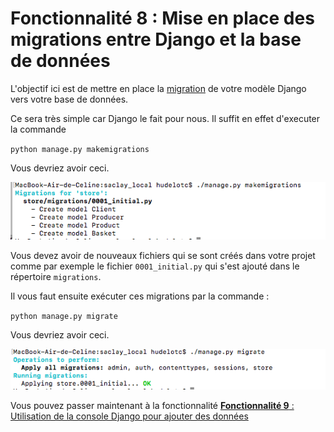 # Fonctionnalité 8 : Mise en place des migrations entre Django et la base de données


L'objectif ici est de mettre en place la [migration](https://en.wikipedia.org/wiki/Schema_migration) de votre modèle Django vers votre base de données.

Ce sera très simple car Django le fait pour nous. Il suffit en effet d'executer la commande

 `python manage.py makemigrations`
 
 Vous devriez avoir ceci.
 
 ![migrations](./images/migrations.png)

Vous devez avoir de nouveaux fichiers qui se sont créés dans votre projet comme par exemple le fichier `0001_initial.py` qui s'est ajouté dans le répertoire `migrations`.

Il vous faut ensuite exécuter ces migrations par la commande :

`python manage.py migrate`

 Vous devriez avoir ceci.
 
 ![migrations](./images/migrate.png)


<!--Vous pouvez vérifier que les tables se sont bien créées dans la base PostgreSQL en allant dans la console psql (tapez `psql`) dans un terminal et en tapant la commande `\dt` dans le terminal qui permet de lister les tables.

![migrations](./images/psqlmigrate.png)

On voit que les tables `store_basket`, `store_client`, `store_producer`, `store_producer_clients`, `store_product` sont bien dans la base. Elles sont préfixées par le nom de l'application, ici `store`.
-->
Vous pouvez passer maintenant à la fonctionnalité [**Fonctionnalité 9** : Utilisation de la console Django pour ajouter des données](./S4_ajoutdonnees.md)